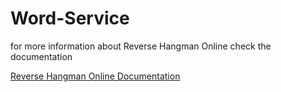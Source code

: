 # Word-Service
for more information about Reverse Hangman Online check the documentation
 
[Reverse Hangman Online Documentation](https://github.com/Epic-Chainsaw-Massacre)
